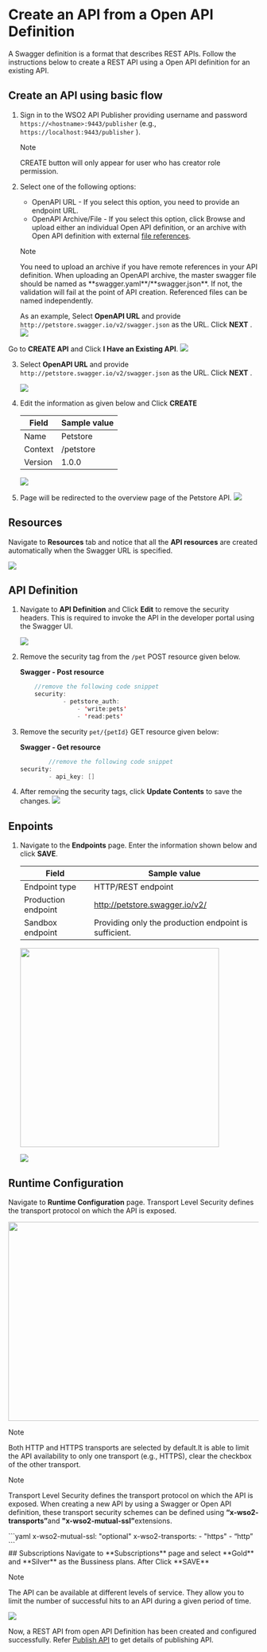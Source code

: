 # Create an API from a Open API Definition

A Swagger definition is a format that describes REST APIs. 
Follow the instructions below to create a REST API using a Open API definition for an existing API.

## Create an API using basic flow
1. Sign in to the WSO2 API Publisher providing username and password `https://<hostname>:9443/publisher` (e.g., `https://localhost:9443/publisher` ).
    <html><div class="admonition note">
      <p class="admonition-title">Note</p>
      <p>CREATE button will only appear for user who has creator role permission.</p>
      </div>
    </html>

2. Select one of the following options:

	* OpenAPI URL - If you select this option, you need to provide an endpoint URL.
	* OpenAPI Archive/File - If you select this option, click Browse and upload either an individual Open API definition, or an archive with Open API definition with external <a href="https://swagger.io/docs/specification/using-ref/" target="_blank">file references</a>.

    <html><div class="admonition note">
    <p class="admonition-title">Note</p>
    <p>You need to upload an archive if you have remote references in your API definition. When uploading an OpenAPI archive, the master swagger file should be named as **swagger.yaml**/**swagger.json**. If not, the validation will fail at the point of API creation. Referenced files can be named independently. </p>
    </div>
    </html>

	As an example, Select **OpenAPI URL** and provide `http://petstore.swagger.io/v2/swagger.json` as the URL.
	Click **NEXT** . ![]({{base_path}}/assets/img/Learn/create-rest-api-using-swagger-def-form1.jpg)


Go to **CREATE API** and Click **I Have an Existing API**.
    ![]({{base_path}}/assets/img/learn/create-a-rest-api-using-existing-swagger-def.jpg)

3.  Select **OpenAPI URL** and provide `http://petstore.swagger.io/v2/swagger.json` as the URL. Click **NEXT** .

    ![]({{base_path}}/assets/img/learn/create-rest-api-using-swagger-def-form1.jpg)

4.  Edit the information as given below and Click **CREATE**

    | Field   | Sample value |
    |---------|--------------|
    | Name    | Petstore     |
    | Context | /petstore    |
    | Version | 1.0.0        |

    ![]({{base_path}}/assets/img/learn/create-rest-api-using-swagger-def-form1.jpg)

5. Page will be redirected to the overview page of the Petstore API.
 [![]({{base_path}}/assets/img/learn/overviewpage-rest-api-creating-by-swagger-def.jpg)]({{base_path}}/assets/img/learn/overviewpage-rest-api-creating-by-swagger-def.jpg)

## Resources
   Navigate to **Resources** tab and notice that all the **API resources** are created automatically when the Swagger URL is specified.
   
   [![]({{base_path}}/assets/img/learn/resource-of-pet-store-api.jpg)]({{base_path}}/assets/img/learn/resource-of-pet-store-api.jpg)

## API Definition
1. Navigate to **API Definition** and Click **Edit** to remove the security headers. This is required to invoke the API in the developer portal using the Swagger UI.
    
    ![]({{base_path}}/assets/img/learn/edit-api-definition-pet-store.jpg)


2. Remove the security tag from the `/pet` POST resource given below.

    **Swagger - Post resource**

    ``` java
        //remove the following code snippet
        security:
                - petstore_auth:
                    - 'write:pets'
                    - 'read:pets'
    ```

3.  Remove the security `pet/{petId}` GET resource given below:

    **Swagger - Get resource**

    ``` java
            //remove the following code snippet
    security:
            - api_key: []
    ```
4.  After removing the security tags, click **Update Contents** to save the changes.
 ![]({{base_path}}/assets/img/learn/update-content-pet-store.jpg)

## Enpoints
1. Navigate to the **Endpoints** page. Enter the information shown below and click **SAVE**.

    | Field               | Sample value                                          |
    |---------------------|-------------------------------------------------------|
    | Endpoint type       | HTTP/REST endpoint                                    |
    | Production endpoint | http://petstore.swagger.io/v2/                        |
    | Sandbox endpoint    | Providing only the production endpoint is sufficient. |

     <html>
     <img src="{{base_path}}/assets/img/learn/add-endpoint-pet-store-api.jpg" height="400" width="400">
     </html>

    ![]({{base_path}}/assets/img/learn/add-endpoint-configuration-for-pet-store-api.jpg)

## Runtime Configuration
  Navigate to **Runtime Configuration** page. 
  Transport Level Security  defines the transport protocol on which the API is exposed.
     
  <html>
     <img src="{{base_path}}/assets/img/learn/transport-level-security-pet-store.jpg" height="400" width="700">
     </html>

  <html><div class="admonition note">
     <p class="admonition-title">Note</p>
     <p> Both HTTP and HTTPS transports are selected by default.It is able to limit the API availability to only one transport (e.g., HTTPS), clear the checkbox of the other transport.</p>
     </div>
     </html>

   <html><div class="admonition note">
     <p class="admonition-title">Note</p>
        <p> Transport Level Security defines the transport protocol on which the API is exposed. When creating a new API by using a Swagger or Open API definition, these transport security schemes can be defined using  <b>“x-wso2- transports”</b>and <b>"x-wso2-mutual-ssl”</b>extensions.</p>
            ```yaml
            x-wso2-mutual-ssl: "optional"
            x-wso2-transports: 
                - "https"
                - “http”
            ```
    </div></html>
## Subscriptions
   Navigate to **Subscriptions** page and select **Gold** and **Silver** as the Bussiness plans. After Click **SAVE**

   <html><div class="admonition note">
     <p class="admonition-title">Note</p>
     <p> The API can be available at different levels of service. They allow you to limit the number of successful hits to an API during a given period of time.</p>
     </div>
     </html>

   ![]({{base_path}}/assets/img/learn/add-bussiness-plans-for-pet-store-api.jpg)


Now, a REST API from open API Definition has been created and configured successfully. Refer [Publish API]({{base_path}}/learn/design-api/publish-api/publish-an-ap) to get details of publishing API.
